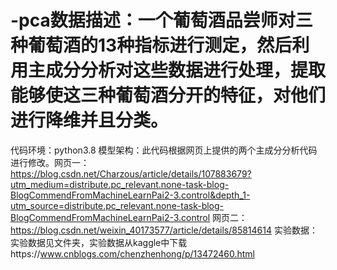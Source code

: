 # -pca数据描述：一个葡萄酒品尝师对三种葡萄酒的13种指标进行测定，然后利用主成分分析对这些数据进行处理，提取能够使这三种葡萄酒分开的特征，对他们进行降维并且分类。
代码环境：python3.8
模型架构：此代码根据网页上提供的两个主成分分析代码进行修改。网页一：https://blog.csdn.net/Charzous/article/details/107883679?utm_medium=distribute.pc_relevant.none-task-blog-BlogCommendFromMachineLearnPai2-3.control&depth_1-utm_source=distribute.pc_relevant.none-task-blog-BlogCommendFromMachineLearnPai2-3.control 网页二：https://blog.csdn.net/weixin_40173577/article/details/85814614
实验数据：实验数据见文件夹，实验数据从kaggle中下载https://www.cnblogs.com/chenzhenhong/p/13472460.html
